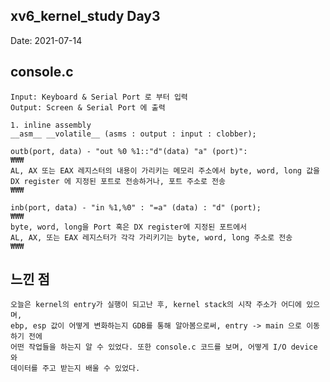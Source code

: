 ## xv6_kernel_study Day3
  
Date: 2021-07-14

## console.c 
	Input: Keyboard & Serial Port 로 부터 입력 
	Output: Screen & Serial Port 에 출력 

	1. inline assembly 
	__asm__ __volatile__ (asms : output : input : clobber);	
	
	outb(port, data) - "out %0 %1::"d"(data) "a" (port)":
	₩₩₩
	AL, AX 또는 EAX 레지스터의 내용이 가리키는 메모리 주소에서 byte, word, long 값을    
	DX register 에 지정된 포트로 전송하거나, 포트 주소로 전송 
	₩₩₩
	
	inb(port, data) - "in %1,%0" : "=a" (data) : "d" (port); 
	₩₩₩
	byte, word, long을 Port 혹은 DX register에 지정된 포트에서 
	AL, AX, 또는 EAX 레지스터가 각각 가리키기는 byte, word, long 주소로 전송 
	₩₩₩

## 느낀 점
	오늘은 kernel의 entry가 실행이 되고난 후, kernel stack의 시작 주소가 어디에 있으며, 
	ebp, esp 값이 어떻게 변화하는지 GDB를 통해 알아봄으로써, entry -> main 으로 이동하기 전에
	어떤 작업들을 하는지 알 수 있었다. 또한 console.c 코드를 보며, 어떻게 I/O device 와
	데이터를 주고 받는지 배울 수 있었다. 
	
